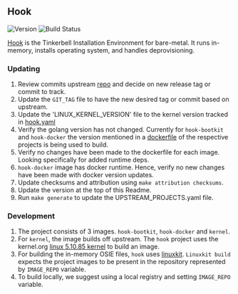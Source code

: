 ## **Hook**
![Version](https://img.shields.io/badge/version-v0.8.1-blue)
![Build Status](https://codebuild.us-west-2.amazonaws.com/badges?uuid=eyJlbmNyeXB0ZWREYXRhIjoicVVYYXpIMzRpazNGUTBWdnY1dittK09zNDJvRmtlUlpTZUtZRFoyMkZ0YzlZT3NBMTRSSUFacFg3ZzdVNjg3SlhOZ2dZNmExOVkwaDE5U2RNQldWSTBzPSIsIml2UGFyYW1ldGVyU3BlYyI6ImdYN1lEaGZuSVpQMjhLM2EiLCJtYXRlcmlhbFNldFNlcmlhbCI6MX0%3D&branch=main)

[Hook](https://github.com/tinkerbell/hook) is the Tinkerbell Installation Environment for bare-metal. It runs in-memory, installs operating system, and handles deprovisioning.

### Updating

1. Review commits upstream [repo](https://github.com/tinkerbell/hook) and decide on new release tag or commit to track.
1. Update the `GIT_TAG` file to have the new desired tag or commit based on upstream.
1. Update the 'LINUX_KERNEL_VERSION' file to the kernel version tracked in [hook.yaml](https://github.com/tinkerbell/hook/blob/029ef8f0711579717bfd14ac5eb63cdc3e658b1d/hook.yaml#L2)
1. Verify the golang version has not changed. Currently for `hook-bootkit` and `hook-docker` the version mentioned in a [dockerfile](https://github.com/tinkerbell/hook/blob/6d43b8b331c7a389f3ffeaa388fa9aa98248d7a2/hook-docker/Dockerfile#L3) of the respective projects is being used to build.
1. Verify no changes have been made to the dockerfile for each image. Looking specifically for added runtime deps.
1. `hook-docker` image has docker runtime. Hence, verify no new changes have been made with docker version updates.
1. Update checksums and attribution using `make attribution checksums`.
1. Update the version at the top of this Readme.
1. Run `make generate` to update the UPSTREAM_PROJECTS.yaml file.

### Development
1. The project consists of 3 images. `hook-bootkit`, `hook-docker` and `kernel`.
1. For `kernel`, the image builds off upstream. The `hook` project uses the kernel.org [linux 5.10.85 kernel](https://mirrors.edge.kernel.org/pub/linux/kernel/v5.x/linux-5.10.85.tar.xz) to build an image.
1. For building the in-memory OSIE files, `hook` uses [linuxkit](https://github.com/linuxkit/linuxkit). `Linuxkit build` expects the project images to be present in the repository represented by `IMAGE_REPO` variable.
1. To build locally, we suggest using a local registry and setting `IMAGE_REPO` variable.